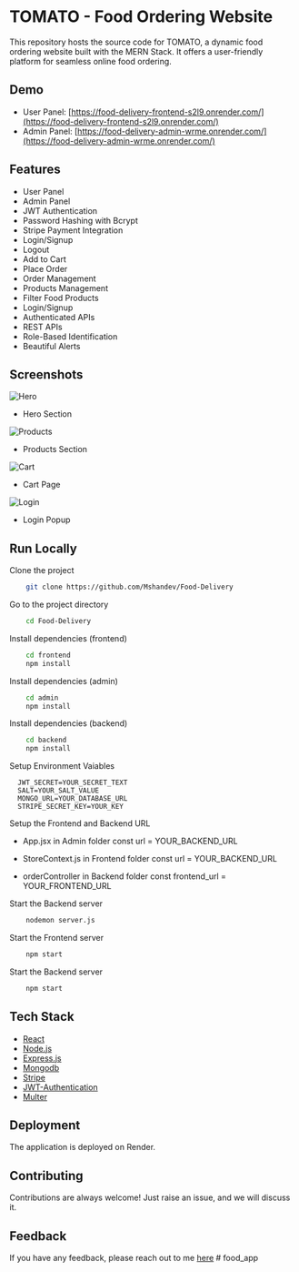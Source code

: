 # TOMATO - Food Ordering Website

This repository hosts the source code for TOMATO, a dynamic food ordering website built with the MERN Stack. It offers a user-friendly platform for seamless online food ordering.

## Demo

- User Panel: [https://food-delivery-frontend-s2l9.onrender.com/](https://food-delivery-frontend-s2l9.onrender.com/)
- Admin Panel: [https://food-delivery-admin-wrme.onrender.com/](https://food-delivery-admin-wrme.onrender.com/)

## Features

- User Panel
- Admin Panel
- JWT Authentication
- Password Hashing with Bcrypt
- Stripe Payment Integration
- Login/Signup
- Logout
- Add to Cart
- Place Order
- Order Management
- Products Management
- Filter Food Products
- Login/Signup
- Authenticated APIs
- REST APIs
- Role-Based Identification
- Beautiful Alerts

## Screenshots

![Hero](https://i.ibb.co/59cwY75/food-hero.png)
- Hero Section

![Products](https://i.ibb.co/JnNQPyQ/food-products.png)
- Products Section

![Cart](https://i.ibb.co/t2LrQ8p/food-cart.png)
- Cart Page

![Login](https://i.ibb.co/s6PgwkZ/food-login.png)
- Login Popup

## Run Locally

Clone the project

```bash
    git clone https://github.com/Mshandev/Food-Delivery
```
Go to the project directory

```bash
    cd Food-Delivery
```
Install dependencies (frontend)

```bash
    cd frontend
    npm install
```
Install dependencies (admin)

```bash
    cd admin
    npm install
```
Install dependencies (backend)

```bash
    cd backend
    npm install
```
Setup Environment Vaiables

```Make .env file in "backend" folder and store environment Variables
  JWT_SECRET=YOUR_SECRET_TEXT
  SALT=YOUR_SALT_VALUE
  MONGO_URL=YOUR_DATABASE_URL
  STRIPE_SECRET_KEY=YOUR_KEY
 ```

Setup the Frontend and Backend URL
   - App.jsx in Admin folder
      const url = YOUR_BACKEND_URL
     
  - StoreContext.js in Frontend folder
      const url = YOUR_BACKEND_URL

  - orderController in Backend folder
      const frontend_url = YOUR_FRONTEND_URL 

Start the Backend server

```bash
    nodemon server.js
```

Start the Frontend server

```bash
    npm start
```

Start the Backend server

```bash
    npm start
```
## Tech Stack
* [React](https://reactjs.org/)
* [Node.js](https://nodejs.org/en)
* [Express.js](https://expressjs.com/)
* [Mongodb](https://www.mongodb.com/)
* [Stripe](https://stripe.com/)
* [JWT-Authentication](https://jwt.io/introduction)
* [Multer](https://www.npmjs.com/package/multer)

## Deployment

The application is deployed on Render.

## Contributing

Contributions are always welcome!
Just raise an issue, and we will discuss it.

## Feedback

If you have any feedback, please reach out to me [here](https://www.linkedin.com/in/muhammad-shan-full-stack-developer/)
#   f o o d _ a p p  
 
